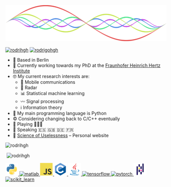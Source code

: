 [![Harmonics hero](harmonics.svg)][uselessSc]
<p align="left">
<a href="https://twitter.com/rodrihgh" target="blank"><img align="center" src="https://raw.githubusercontent.com/rahuldkjain/github-profile-readme-generator/master/src/images/icons/Social/twitter.svg" alt="rodrihgh" height="30" width="40" /></a>
<a href="https://linkedin.com/in/rodrigohgh" target="blank"><img align="center" src="https://raw.githubusercontent.com/rahuldkjain/github-profile-readme-generator/master/src/images/icons/Social/linked-in-alt.svg" alt="rodrigohgh" height="30" width="40" /></a>
</p>

[uselessSc]: https://uselessness.science

- 📍 Based in Berlin
- 🔬 Currently working towards my PhD at the 
[Fraunhofer Heinrich Hertz Institute](https://github.com/fraunhoferhhi/)
- 🤓 My current research interests are:
  - 📶 Mobile communications
  - 📡 Radar
  - 📊 Statistical machine learning
  - 〰️ Signal processing
  - ℹ️ Information theory
- 🐍 My main programming language is Python
- ©️ Considering changing back to C/C++ eventually
- 🎵 Playing 🎸🥁🎤
- 💬 Speaking 🇪🇸 🇬🇧 🇩🇪 🇫🇷
- 🔗 [Science of Uselessness][uselessSc] – Personal website

<p align="left">
<img src="https://komarev.com/ghpvc/?username=rodrihgh&label=Profile%20views&color=0e75b6&style=flat" alt="rodrihgh" />
</p>

<p>&nbsp;<img align="center" src="https://github-readme-stats.vercel.app/api?username=rodrihgh&show_icons=true&locale=en" alt="rodrihgh" /></p>

<p align="left">
  <a href="https://www.python.org" target="_blank" rel="noreferrer"> <img src="https://raw.githubusercontent.com/devicons/devicon/master/icons/python/python-original.svg" alt="python" width="40" height="40"/> </a>
  <a href="https://www.mathworks.com/" target="_blank" rel="noreferrer"> <img src="https://upload.wikimedia.org/wikipedia/commons/2/21/Matlab_Logo.png" alt="matlab" width="40" height="40"/> </a>
  <a href="https://developer.mozilla.org/en-US/docs/Web/JavaScript" target="_blank" rel="noreferrer"> <img src="https://raw.githubusercontent.com/devicons/devicon/master/icons/javascript/javascript-original.svg" alt="javascript" width="40" height="40"/> </a>
  <a href="https://www.cprogramming.com/" target="_blank" rel="noreferrer"> <img src="https://raw.githubusercontent.com/devicons/devicon/master/icons/c/c-original.svg" alt="c" width="40" height="40"/> </a> <a href="https://www.java.com" target="_blank" rel="noreferrer"> <img src="https://raw.githubusercontent.com/devicons/devicon/master/icons/java/java-original.svg" alt="java" width="40" height="40"/> </a>
  <a href="https://www.tensorflow.org" target="_blank" rel="noreferrer"> <img src="https://www.vectorlogo.zone/logos/tensorflow/tensorflow-icon.svg" alt="tensorflow" width="40" height="40"/> </a>
  <a href="https://pytorch.org/" target="_blank" rel="noreferrer"> <img src="https://www.vectorlogo.zone/logos/pytorch/pytorch-icon.svg" alt="pytorch" width="40" height="40"/> </a>
  <a href="https://pandas.pydata.org/" target="_blank" rel="noreferrer"> <img src="https://raw.githubusercontent.com/devicons/devicon/2ae2a900d2f041da66e950e4d48052658d850630/icons/pandas/pandas-original.svg" alt="pandas" width="40" height="40"/> </a>  <a href="https://scikit-learn.org/" target="_blank" rel="noreferrer"> <img src="https://upload.wikimedia.org/wikipedia/commons/0/05/Scikit_learn_logo_small.svg" alt="scikit_learn" width="40" height="40"/> </a> </p>
